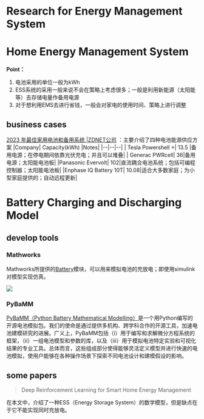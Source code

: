 # Research for Energy Management System

# Home Energy Management System

**Point：**

1. 电池采用的单位一般为kWh
2. ESS系统的采用一般来说不会在策略上考虑很多；一般是利用新能源（太阳能等）去存储电量作备用电源
3. 对于想利用EMS去进行省钱，一般会对家电的使用时间、策略上进行调整

## business cases

[2023 年最佳家用电池和备用系统 |ZDNET公司](https://www.zdnet.com/home-and-office/energy/best-home-battery/) ：主要介绍了四种电池能源供应方案
|Company| Capacity(kWh) |Notes|
|--|--|--|
| Tesla Powershell +| 13.5 |备用电源；在停电期间依靠光伏充电；并且可以堆叠|
| Generac PWRcell| 36|备用电源；太阳能电池板|
|Panasonic Evervolt| 102|直流耦合电池系统；包括可编程控制器；太阳能电池板|
|Enphase IQ Battery 10T| 10.08|适合大多数家庭；为小型家庭提供的；自动远程更新|



# Battery Charging and Discharging Model

## develop tools

### Mathworks
Mathworks所提供的[Battery](https://www.mathworks.com/help/sps/powersys/ref/battery.html)模块，可以用来模拟电池的充放电；即使用simulink对模型实现仿真。

![](https://www.mathworks.com/help/sps/powersys/ref/batteryh.gif)

### PyBaMM

[PyBaMM（Python Battery Mathematical Modelling）](https://github.com/pybamm-team/PyBaMM/tree/develop)是一个用Python编写的开源电池模拟包。我们的使命是通过提供多机构、跨学科合作的开源工具，加速电池建模研究的进展。广义上，PyBaMM包括（i）用于编写和求解微分方程系统的框架，（ii）一组电池模型和参数的库，以及（iii）用于模拟电池特定实验和可视化结果的专业工具。总体而言，这些组成部分使得能够灵活定义模型并进行快速的电池模拟，使用户能够在各种操作场景下探索不同电池设计和建模假设的影响。

## some papers

> Deep Reinforcement Learning for Smart Home Energy Management

在本文中，介绍了一种ESS（Energy Storage System）的数学模型，但是缺点在于它不能实现同时充放电。



<!--stackedit_data:
eyJoaXN0b3J5IjpbLTE4NTE5MzkwNjZdfQ==
-->